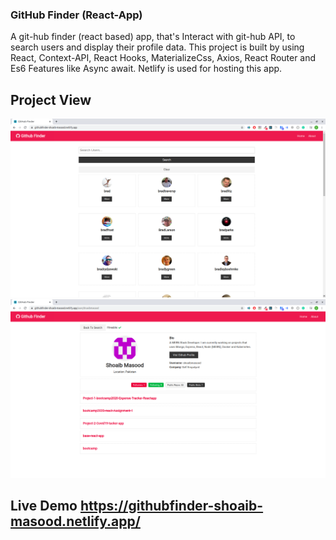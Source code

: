 ### GitHub Finder (React-App)
A git-hub finder (react based) app, that's Interact with git-hub API, to search users and display their profile data. This project is built by using React, Context-API,  React Hooks, MaterializeCss, Axios,  React Router and Es6 Features like Async await. Netlify is used for hosting this app.

## Project View
![](https://github.com/shoaibmasood/GitHub-Finder-App/blob/master/src/github-finder.png)
![](https://github.com/shoaibmasood/GitHub-Finder-App/blob/master/src/github-finder-1.png)

## Live Demo https://githubfinder-shoaib-masood.netlify.app/
